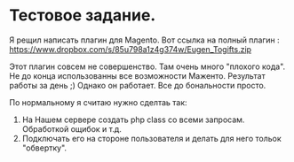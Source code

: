 Тестовое задание.
===========

Я рещил написать плагин для Magento. Вот ссылка на полный плагин : https://www.dropbox.com/s/85u798a1z4g374w/Eugen_Togifts.zip

Этот плагин совсем не совершенство. Там очень много "плохого кода". Не до конца использованны все возможности Маженто.
Результат работы за день ;) Однако он работает. Все до бональности просто.

По нормальному я считаю нужно сделтаь так:
1. На Нашем сервере создать php class со всеми запросам. Обработкой ощибок и т.д.
2. Подключать его на стороне пользователя и делать для него тольок "обвертку".
